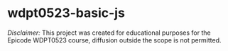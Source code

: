 ﻿# wdpt0523-basic-js

*Disclaimer:* This project was created for educational purposes for the Epicode WDPT0523 course, diffusion outside the scope is not permitted.
